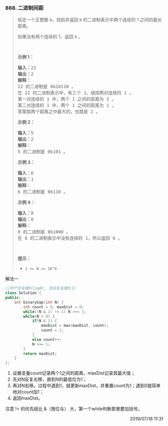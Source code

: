 ### 868. 二进制间距

> <div class="content__2ebE"><p>给定一个正整数&nbsp;<code>N</code>，找到并返回 <code>N</code>&nbsp;的二进制表示中两个连续的 1 之间的最长距离。&nbsp;</p>
> 
> <p>如果没有两个连续的 1，返回 <code>0</code> 。</p>
> 
> <p>&nbsp;</p>
> 
> <ul>
> </ul>
> 
> <p><strong>示例 1：</strong></p>
> 
> <pre><strong>输入：</strong>22
> <strong>输出：</strong>2
> <strong>解释：</strong>
> 22 的二进制是 0b10110 。
> 在 22 的二进制表示中，有三个 1，组成两对连续的 1 。
> 第一对连续的 1 中，两个 1 之间的距离为 2 。
> 第二对连续的 1 中，两个 1 之间的距离为 1 。
> 答案取两个距离之中最大的，也就是 2 。
> </pre>
> 
> <p><strong>示例 2：</strong></p>
> 
> <pre><strong>输入：</strong>5
> <strong>输出：</strong>2
> <strong>解释：</strong>
> 5 的二进制是 0b101 。
> </pre>
> 
> <p><strong>示例 3：</strong></p>
> 
> <pre><strong>输入：</strong>6
> <strong>输出：</strong>1
> <strong>解释：</strong>
> 6 的二进制是 0b110 。
> </pre>
> 
> <p><strong>示例 4：</strong></p>
> 
> <pre><strong>输入：</strong>8
> <strong>输出：</strong>0
> <strong>解释：</strong>
> 8 的二进制是 0b1000 。
> 在 8 的二进制表示中没有连续的 1，所以返回 0 。
> </pre>
> 
> <p>&nbsp;</p>
> 
> <p><strong>提示：</strong></p>
> 
> <ul>
> 	<li><code>1 &lt;= N &lt;= 10^9</code></li>
> </ul>
> </div>

解法一
```cpp
//时产复杂度O(logN), 空间复杂度O(1)
class Solution {
public:
    int binaryGap(int N) {
        int count = 0, maxDist = 0;
        while((N & 1) != 1) N >>= 1;
        while(N > 0) {
            if(N & 1) {
                maxDist = max(maxDist, count);
                count = 1;
            }
            else count++;
            N >>= 1;
        }
        return maxDist;
    }
};
```

1. 设置变量count记录两个1之间的距离，maxDist记录其最大值；
2. 先对N反复右移，直到N的最低位为1；
3. 再对N右移。过程中遇到1，就更新maxDist，并重置count为1；遇到0就简单地对count加1；
4. 返回maxDist。

注意 != 的优先级比 &（按位与） 大，第一个while判断那里要加括号。

<div style="text-align: right"> 2019/07/18 11:31 </div>